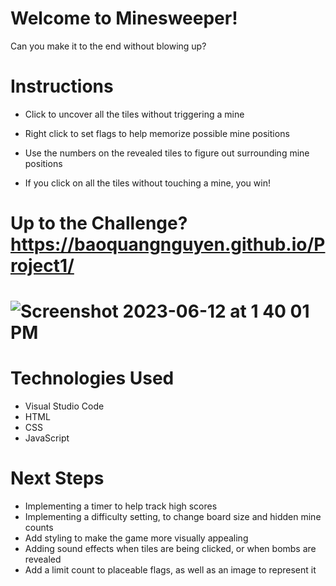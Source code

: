 # Welcome to Minesweeper!
Can you make it to the end without blowing up?
# Instructions
* Click to uncover all the tiles without triggering a mine 

* Right click to set flags to help memorize possible mine positions 

* Use the numbers on the revealed tiles to figure out surrounding mine positions

* If you click on all the tiles without touching a mine, you win!  

# Up to the Challenge? https://baoquangnguyen.github.io/Project1/
# ![Screenshot 2023-06-12 at 1 40 01 PM](https://github.com/BaoQuangNguyen/Project1/assets/133722378/d1a347ee-fe43-4627-81f1-9bdf6ba30ad1)

# Technologies Used
* Visual Studio Code 
* HTML 
* CSS 
* JavaScript

# Next Steps
* Implementing a timer to help track high scores 
* Implementing a difficulty setting, to change board size and hidden mine counts 
* Add styling to make the game more visually appealing 
* Adding sound effects when tiles are being clicked, or when bombs are revealed 
* Add a limit count to placeable flags, as well as an image to represent it
